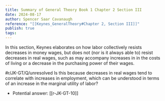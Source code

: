 ```yaml
---
title: Summary of General Theory Book 1 Chapter 2 Section III
date: 2024-08-17
author: Spencer Saar Cavanaugh
reference: "[[Keynes_GeneralTheory#Chapter 2, Section III]]"
publish: true
tags: 
---
```

In this section, Keynes elaborates on how labor collectively resists decreases in money wages, but does not (nor is it always able to) resist decreases in real wages, such as may accompany increases in in the costs of living or a decrease in the purchasing power of their wages.

#r/JK-GT/Q/unresolved Is this because decreases in real wages tend to correlate with increases in employment, which can be understood in terms of an increase in the marginal utility of labor?

- Potential answer: [[r-JK-GT-10]]
